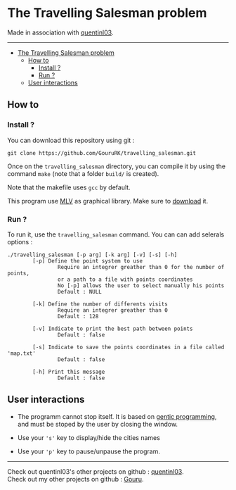 # The Travelling Salesman problem

Made in association with [quentinl03](https://github.com/quentinl03).
___

- [The Travelling Salesman problem](#the-travelling-salesman-problem)
  - [How to](#how-to)
    - [Install ?](#install-)
    - [Run ?](#run-)
  - [User interactions](#user-interactions)

## How to

### Install ?

You can download this repository using git : 
```git
git clone https://github.com/GouruRK/travelling_salesman.git
```

Once on the `travelling_salesman` directory, you can compile it by using the command `make` (note that a folder `build/` is created).

Note that the makefile uses `gcc` by default.

This program use [MLV](http://www-igm.univ-mlv.fr/~boussica/mlv/api/French/html/index.html) as graphical library. Make sure to [download](http://www-igm.univ-mlv.fr/~boussica/mlv/api/English/html/download.html) it.

### Run ?

To run it, use the `travelling_salesman` command. You can can add selerals options : 

```
./travelling_salesman [-p arg] [-k arg] [-v] [-s] [-h]
        [-p] Define the point system to use
                Require an integrer greather than 0 for the number of points, 
                or a path to a file with points coordinates
                No [-p] allows the user to select manually his points
                Default : NULL

        [-k] Define the number of differents visits
                Require an integrer greather than 0
                Default : 128

        [-v] Indicate to print the best path between points
                Default : false

        [-s] Indicate to save the points coordinates in a file called 'map.txt'
                Default : false

        [-h] Print this message
                Default : false
```

## User interactions

* The programm cannot stop itself. It is based on [gentic programming](https://en.wikipedia.org/wiki/Genetic_programming), and must be stoped by the user by closing the window.

* Use your `'s'` key to display/hide the cities names

* Use your `'p'` key to pause/unpause the program.

___

Check out quentinl03's other projects on github : [quentinl03](https://github.com/quentinl03).  
Check out my other projects on github : [Gouru](https://github.com/GouruRK/).
